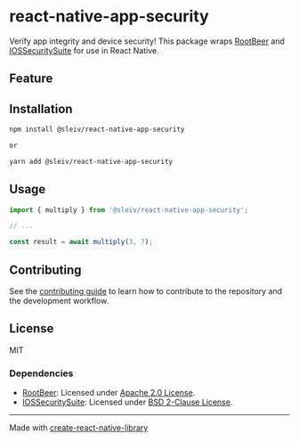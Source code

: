 # react-native-app-security

Verify app integrity and device security!
This package wraps [RootBeer](https://github.com/scottyab/rootbeer) and [IOSSecuritySuite](https://github.com/securing/IOSSecuritySuite) for use in React Native.

## Feature



## Installation

```sh
npm install @sleiv/react-native-app-security

or

yarn add @sleiv/react-native-app-security
```

## Usage

```ts
import { multiply } from '@sleiv/react-native-app-security';

// ...

const result = await multiply(3, 7);
```

## Contributing

See the [contributing guide](CONTRIBUTING.md) to learn how to contribute to the repository and the development workflow.

## License

MIT

### Dependencies

- [RootBeer](https://github.com/scottyab/rootbeer): Licensed under [Apache 2.0 License](https://github.com/scottyab/rootbeer/blob/master/LICENSE).
- [IOSSecuritySuite](https://github.com/securing/IOSSecuritySuite): Licensed under [BSD 2-Clause License](https://github.com/securing/IOSSecuritySuite/blob/master/README.md#license).

---

Made with [create-react-native-library](https://github.com/callstack/react-native-builder-bob)
